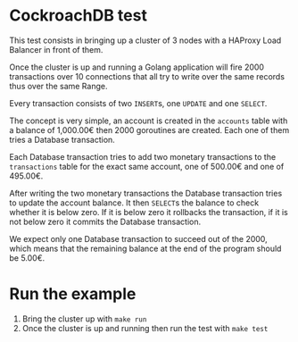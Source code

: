 # CockroachDB test

This test consists in bringing up a cluster of 3 nodes with a HAProxy Load Balancer in front of them.

Once the cluster is up and running a Golang application will fire 2000 transactions over 10 connections that all try
to write over the same records thus over the same Range.

Every transaction consists of two `INSERT`s, one `UPDATE` and one `SELECT`.

The concept is very simple, an account is created in the `accounts` table with a balance of 1,000.00€ then 2000
goroutines are created. Each one of them tries a Database transaction. 

Each Database transaction tries to add two monetary transactions to the `transactions` table for the exact same account, 
one of 500.00€ and one of 495.00€.  

After writing the two monetary transactions the Database transaction tries to update the account balance. 
It then `SELECT`s the balance to check whether it is below zero. 
If it is below zero it rollbacks the transaction, if it is not below zero it commits the Database transaction.

We expect only one Database transaction to succeed out of the 2000, which means that the remaining balance at the end of
the program should be 5.00€.

# Run the example

1. Bring the cluster up with `make run`
2. Once the cluster is up and running then run the test with `make test` 
